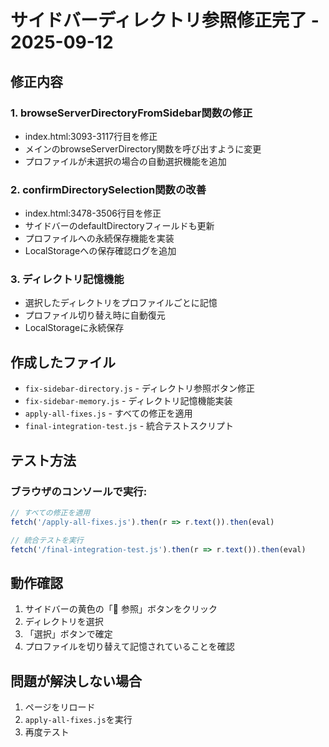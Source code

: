 # サイドバーディレクトリ参照修正完了 - 2025-09-12

## 修正内容

### 1. browseServerDirectoryFromSidebar関数の修正
- index.html:3093-3117行目を修正
- メインのbrowseServerDirectory関数を呼び出すように変更
- プロファイルが未選択の場合の自動選択機能を追加

### 2. confirmDirectorySelection関数の改善  
- index.html:3478-3506行目を修正
- サイドバーのdefaultDirectoryフィールドも更新
- プロファイルへの永続保存機能を実装
- LocalStorageへの保存確認ログを追加

### 3. ディレクトリ記憶機能
- 選択したディレクトリをプロファイルごとに記憶
- プロファイル切り替え時に自動復元
- LocalStorageに永続保存

## 作成したファイル
- `fix-sidebar-directory.js` - ディレクトリ参照ボタン修正
- `fix-sidebar-memory.js` - ディレクトリ記憶機能実装
- `apply-all-fixes.js` - すべての修正を適用
- `final-integration-test.js` - 統合テストスクリプト

## テスト方法

### ブラウザのコンソールで実行:
```javascript
// すべての修正を適用
fetch('/apply-all-fixes.js').then(r => r.text()).then(eval)

// 統合テストを実行
fetch('/final-integration-test.js').then(r => r.text()).then(eval)
```

## 動作確認
1. サイドバーの黄色の「📁 参照」ボタンをクリック
2. ディレクトリを選択
3. 「選択」ボタンで確定
4. プロファイルを切り替えて記憶されていることを確認

## 問題が解決しない場合
1. ページをリロード
2. `apply-all-fixes.js`を実行
3. 再度テスト